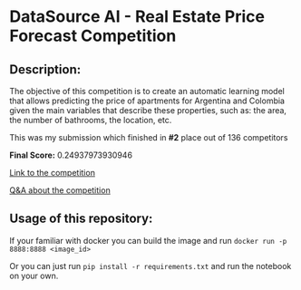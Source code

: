 # DataSource AI - Real Estate Price Forecast Competition

## Description:

The objective of this competition is to create an automatic learning model that allows predicting the price of apartments for Argentina and Colombia given the main variables that describe these properties, such as: the area, the number of bathrooms, the location, etc.

This was my submission which finished in __#2__ place out of 136 competitors

__Final Score:__ 0.24937973930946

[Link to the competition](https://www.datasource.ai/en/users/1307/competitions/real-estate-price-forecast)


[Q&A about the competition](https://www.datasource.ai/en/data-science-articles/interview-with-the-winners-of-the-data-science-competition-real-estate-price-forecast)


## Usage of this repository:

If your familiar with docker you can build the image and run `docker run -p 8888:8888 <image_id>` 

Or you can just run `pip install -r requirements.txt` and run the notebook on your own.



